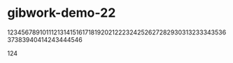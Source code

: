# gibwork-demo-22
12345678910111213141516171819202122232425262728293031323334353637383940414243444546

124
